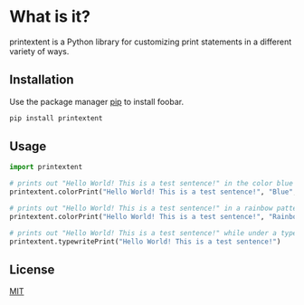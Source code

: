 # What is it?

printextent is a Python library for customizing print statements in a different variety of ways.

## Installation

Use the package manager [pip](https://pip.pypa.io/en/stable/) to install foobar.

```bash
pip install printextent
```

## Usage

```python
import printextent

# prints out "Hello World! This is a test sentence!" in the color blue while also being bolded.
printextent.colorPrint("Hello World! This is a test sentence!", "Blue", "Bold")

# prints out "Hello World! This is a test sentence!" in a rainbow pattern.
printextent.colorPrint("Hello World! This is a test sentence!", "Rainbow")

# prints out "Hello World! This is a test sentence!" while under a typewriter effect.
printextent.typewritePrint("Hello World! This is a test sentence!")

```

## License

[MIT](https://choosealicense.com/licenses/mit/)